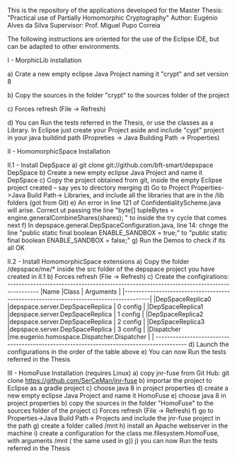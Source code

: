 This is the repository of the applications developed for the Master Thesis: "Practical use of Partially Homomorphic Cryptography"
Author: Eugénio Alves da Silva
Supervisor: Prof. Miguel Pupo Correia

The following instructions are oriented for the use of the Eclipse IDE, but can be adapted to other environments.

I - MorphicLib installation

a) Crate a new empty eclipse Java Project naming it "crypt" and set version 8

b) Copy the sources in the folder "crypt" to the sources folder of the project

c) Forces refresh (File -> Refresh)

d) You can Run the tests referred in the Thesis, or use the classes as a Library. In Eclipse just create your Project aside and include "cypt" project in your 
	java buildind path (Propreties -> Java Building Path -> Properties)

II - HomomorphicSpace Installation

II.1 - Install DepSpace
a) git clone git://github.com/bft-smart/depspace DepSpace
b) Create a new empty eclipse Java Project and name it DepSpace
c) Copy the project obtained from git,  inside the empty Eclipse project created – say yes to directory merging
d) Go to Project Properties->Java Build Path-> Libraries, and include all the libraries that are in the /lib folders (got from Git)
e) An error in line 121 of ConfidentialityScheme.java will arise. Correct ut passing the line "byte[] tupleBytes = engine.generalCombineShares(shares); " 
	to inside the try cycle that comes next
f) In depspace.general.DepSpaceConfiguration.java, line 14: chnge the line "public static final boolean ENABLE_SANDBOX = true;" to
	"public static final boolean ENABLE_SANDBOX = false;"
g) Run the Demos to check if its all OK

II.2 - Install HomomorphicSpace extensions
a) Copy the folder /depspace/me/* inside the src folder of the depspace project you have created in II.1
b) Forces refresh (File -> Refresh)
c) Create the configirations:
	-----------------------------------------------------------------------------------------
	|Name			|Class						| Arguments	|
	|---------------------------------------------------------------------------------------|
	|DepSpaceReplica0	|depspace.server.DepSpaceReplica		| 0 config	|
	|DepSpaceReplica1	|depspace.server.DepSpaceReplica		| 1 config	|
	|DepSpaceReplica2	|depspace.server.DepSpaceReplica		| 2 config	|
	|DepSpaceReplica3	|depspace.server.DepSpaceReplica		| 3 config	|
	|Dispatcher		|me.eugenio.homospace.Dispatcher.Dispatcher	| 		|
	-----------------------------------------------------------------------------------------
d)	Launch the configurations in the order of the table above
e) 	You can now Run the tests referred in the Thesis

III - HomoFuse Installation (requires Linux)
a) copy jnr-fuse from Git Hub: git clone https://github.com/SerCeMan/jnr-fuse
b) importar the project to Eclipse as a gradle project
c) choose java 8 in project properties
d) create a new empty eclipse Java Project and name it HomoFuse
e) choose java 8 in project properties
b) copy the sources in the folder "HomoFuse" to the sources folder of the project
c) Forces refresh (File -> Refresh)
f) go to Properties->Java Build Path-> Projects and include the jnr-fuse project in the path
g) create a folder called <anypath>/mnt
h) install an Apache webserver in the machine
i) create a configuration for the class me.filesystem.HomoFuse, with arguments <anypath>/mnt (<anypath> the same used in g))
j) you can now Run the tests referred in the Thesis

